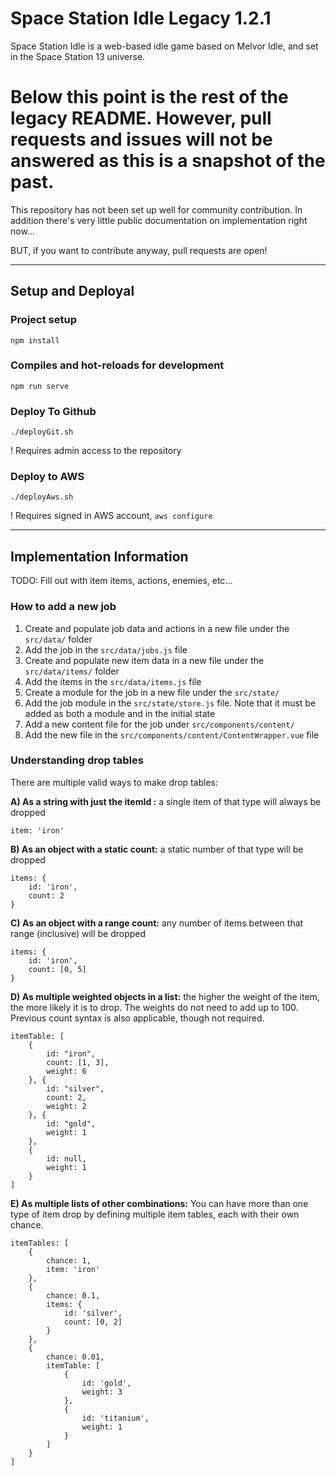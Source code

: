 # Space Station Idle Legacy 1.2.1

Space Station Idle is a web-based idle game based on Melvor Idle, and set in the Space Station 13 universe.

# Below this point is the rest of the legacy README. However, pull requests and issues will not be answered as this is a snapshot of the past.

This repository has not been set up well for community contribution. In addition there's very little public documentation on implementation right now...

BUT, if you want to contribute anyway, pull requests are open!

___

## Setup and Deployal

### Project setup
```
npm install
```

### Compiles and hot-reloads for development
```
npm run serve
```

### Deploy To Github
```
./deployGit.sh
```
! Requires admin access to the repository

### Deploy to AWS
```
./deployAws.sh
```
! Requires signed in AWS account, `aws configure`

___

## Implementation Information

TODO: Fill out with item items, actions, enemies, etc...

### How to add a new job
1. Create and populate job data and actions in a new file under the `src/data/` folder
2. Add the job in the `src/data/jobs.js` file
3. Create and populate new item data in a new file under the `src/data/items/` folder
4. Add the items in the `src/data/items.js` file
5. Create a module for the job in a new file under the `src/state/`
6. Add the job module in the `src/state/store.js` file. Note that it must be added as both a module and in the initial state
7. Add a new content file for the job under `src/components/content/`
8. Add the new file in the `src/components/content/ContentWrapper.vue` file

### Understanding drop tables
There are multiple valid ways to make drop tables:

**A) As a string with just the itemId :** a single item of that type will always be dropped
```
item: 'iron'
```

**B) As an object with a static count:** a static number of that type will be dropped 
```
items: {
	id: 'iron',
	count: 2
}
```

**C) As an object with a range count:** any number of items between that range (inclusive) will be dropped
```
items: {
	id: 'iron',
	count: [0, 5]
}
```
**D) As multiple weighted objects in a list:** the higher the weight of the item, the more likely it is to drop. The weights do not need to add up to 100. Previous count syntax is also applicable, though not required. 
```
itemTable: [
	{
		id: "iron",
		count: [1, 3],
		weight: 6
	}, {
		id: "silver",
		count: 2,
		weight: 2
	}, {
		id: "gold",
		weight: 1
	},
	{
		id: null,
		weight: 1
	}
]
```

**E) As multiple lists of other combinations:** You can have more than one type of item drop by defining multiple item tables, each with their own chance.
```
itemTables: [
	{
		chance: 1,
		item: 'iron'
	},
	{
		chance: 0.1,
		items: {
			id: 'silver',
			count: [0, 2]
		}
	},
	{
		chance: 0.01,
		itemTable: [
			{
				id: 'gold',
				weight: 3
			},
			{
				id: 'titanium',
				weight: 1
			}
		]
	}
]
```

